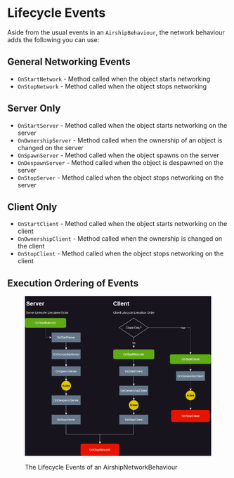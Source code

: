 # Lifecycle Events

Aside from the usual events in an `AirshipBehaviour`, the network behaviour adds the following you can use:

## General Networking Events

* `OnStartNetwork` - Method called when the object starts networking
* `OnStopNetwork` - Method called when the object stops networking

## Server Only

* `OnStartServer` - Method called when the object starts networking on the server
* `OnOwnershipServer` - Method called when the ownership of an object is changed on the server
* `OnSpawnServer` - Method called when the object spawns on the server
* `OnDespawnServer` - Method called when the object is despawned on the server
* `OnStopServer`  - Method called when the object stops networking on the server

## Client Only

* `OnStartClient` - Method called when the object starts networking on the client
* `OnOwnershipClient` - Method called when the ownership is changed on the client
* `OnStopClient` - Method called when the object stops networking on the client

## Execution Ordering of Events

<figure><img src="../../.gitbook/assets/Untitled Diagram.drawio(2).png" alt=""><figcaption><p>The Lifecycle Events of an AirshipNetworkBehaviour</p></figcaption></figure>
